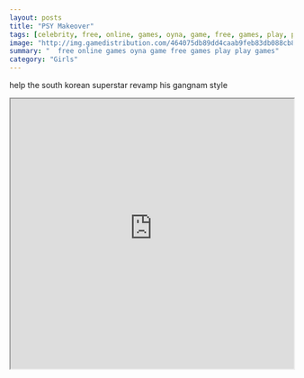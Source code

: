 ```yaml
---
layout: posts
title: "PSY Makeover"
tags: [celebrity, free, online, games, oyna, game, free, games, play, play, games]
image: "http://img.gamedistribution.com/464075db89dd4caab9feb83db088cb8b.jpg"
summary: "  free online games oyna game free games play play games"
category: "Girls"
---
```


help the south korean superstar revamp his gangnam style

<iframe width="100%" height="480px;" src="http://flash.gamedistribution.com?game=464075db89dd4caab9feb83db088cb8b"></iframe>
